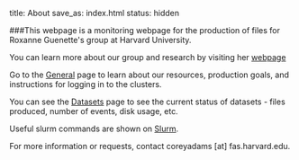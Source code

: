 title: About
save_as: index.html
status: hidden
<!-- sortorder: 111 -->

###This webpage is a monitoring webpage for the production of files for Roxanne Guenette's group at Harvard University.

You can learn more about our group and research by visiting her [webpage](https://www.physics.harvard.edu/people/facpages/guenette)

Go to the [General]({filename}General.md) page to learn about our resources, production goals, and instructions for logging in to the clusters.

You can see the [Datasets]({filename}Datasets.md) page to see the current status of datasets - files produced, number of events, disk usage, etc.

Useful slurm commands are shown on [Slurm]({filename}Slurm.md).

For more information or requests, contact coreyadams [at] fas.harvard.edu.
